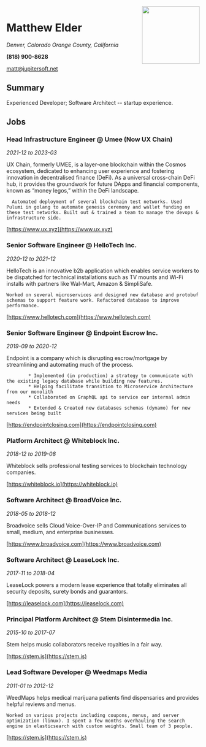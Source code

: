 <img style="float:right" width="150" src="https://i.imgur.com/7IxYT2p.jpg">

# Matthew Elder

_Denver, Colorado_
_Orange County, California_

**(818) 900-8628**

matt@jupitersoft.net

## Summary

Experienced Developer; Software Architect -- startup experience.
## Jobs

### Head Infrastructure Engineer @ Umee (Now UX Chain)

*2021-12 to 2023-03*

UX Chain, formerly UMEE, is a layer-one blockchain within the Cosmos ecosystem, dedicated to enhancing user experience and fostering innovation in decentralised finance (DeFi). As a universal cross-chain DeFi hub, it provides the groundwork for future DApps and financial components, known as “money legos,” within the DeFi landscape.

 
      Automated deployment of several blockchain test networks. Used Pulumi in golang to automate genesis ceremony and wallet funding on these test networks. Built out & trained a team to manage the devops & infrastructure side.
    

[https://www.ux.xyz](https://www.ux.xyz)

### Senior Software Engineer @ HelloTech Inc.

*2020-12 to 2021-12*

HelloTech is an innovative b2b application which enables service workers to be dispatched for technical installations such as TV mounts and Wi-Fi installs with partners like Wal-Mart, Amazon & SimpliSafe.

 
    Worked on several microservices and designed new database and protobuf schemas to support feature work. Refactored database to improve performance.
    

[https://www.hellotech.com](https://www.hellotech.com)

### Senior Software Engineer @ Endpoint Escrow Inc.

*2019-09 to 2020-12*

Endpoint is a company which is disrupting escrow/mortgage by streamlining and automating much of the process.

 
            * Implemented (in production) a strategy to communicate with the existing legacy database while building new features.
            * Helping facilitate transition to Microservice Architecture from our monolith
            * Collaborated on GraphQL api to service our internal admin needs
            * Extended & Created new databases schemas (dynamo) for new services being built
        

[https://endpointclosing.com](https://endpointclosing.com)

### Platform Architect @ Whiteblock Inc.

*2018-12 to 2019-08*

Whiteblock sells professional testing services to blockchain technology companies.

 
        

[https://whiteblock.io](https://whiteblock.io)

### Software Architect @ BroadVoice Inc.

*2018-05 to 2018-12*

Broadvoice sells Cloud Voice-Over-IP and Communications services to small, medium, and enterprise businesses.

 
        

[https://www.broadvoice.com](https://www.broadvoice.com)

### Software Architect @ LeaseLock Inc.

*2017-11 to 2018-04*

LeaseLock powers a modern lease experience that totally eliminates all security deposits, surety bonds and guarantors.

 
        

[https://leaselock.com](https://leaselock.com)

### Principal Platform Architect @ Stem Disintermedia Inc.

*2015-10 to 2017-07*

Stem helps music collaborators receive royalties in a fair way.

 
        

[https://stem.is](https://stem.is)

### Lead Software Developer @ Weedmaps Media

*2011-01 to 2012-12*

WeedMaps helps medical marijuana patients find dispensaries and provides helpful reviews and menus.

 
    Worked on various projects including coupons, menus, and server optimization (linux). I spent a few months overhauling the search engine in elasticsearch with custom weights. Small team of 3 people.
        

[https://stem.is](https://stem.is)